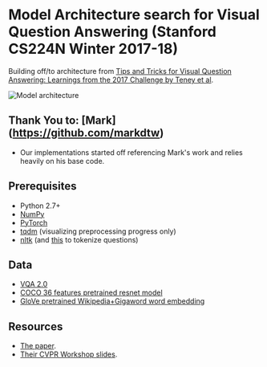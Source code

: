 # Model Architecture search for Visual Question Answering (Stanford CS224N Winter 2017-18)
Building off/to architecture from [Tips and Tricks for Visual Question Answering: Learnings from the 2017 Challenge by Teney et al](https://arxiv.org/pdf/1708.02711.pdf).

![Model architecture](https://i.imgur.com/phBHIqZ.png)


## Thank You to: [Mark] (https://github.com/markdtw)
- Our implementations started off referencing Mark's work and relies heavily on his base code.

## Prerequisites
- Python 2.7+
- [NumPy](http://www.numpy.org/)
- [PyTorch](http://pytorch.org/)
- [tqdm](https://pypi.python.org/pypi/tqdm) (visualizing preprocessing progress only)
- [nltk](http://www.nltk.org/install.html) (and [this](https://nlp.stanford.edu/software/tokenizer.shtml) to tokenize questions)


## Data
- [VQA 2.0](http://visualqa.org/download.html)
- [COCO 36 features pretrained resnet model](https://github.com/peteanderson80/bottom-up-attention#pretrained-features)
- [GloVe pretrained Wikipedia+Gigaword word embedding](https://nlp.stanford.edu/projects/glove/)


## Resources
- [The paper](https://arxiv.org/pdf/1708.02711.pdf).
- [Their CVPR Workshop slides](http://cs.adelaide.edu.au/~Damien/Research/VQA-Challenge-Slides-TeneyAnderson.pdf).

